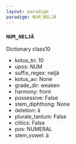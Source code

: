 ```yaml
---
layout: paradigm
paradigm: NUM_NELJÄ
---
```

### ` NUM_NELJÄ `

Dictionary class10
* kotus_tn: 10
* upos: NUM
* suffix_regex: neljä
* kotus_av: None
* grade_dir: weaken
* harmony: front
* possessive: False
* stem_diphthong: None
* deletion: ä
* plurale_tantum: False
* clitics: False
* pos: NUMERAL
* stem_vowel: ä
